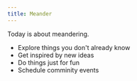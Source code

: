 ```yaml
---
title: Meander
---
```


Today is about meandering.

- Explore things you don't already know
- Get inspired by new ideas
- Do things just for fun
- Schedule comminity events
